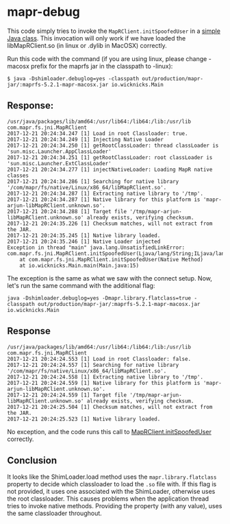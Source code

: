# mapr-debug

This code simply tries to invoke the `MapRClient.initSpoofedUser` in a [simple Java class](https://github.com/wicknicks/mapr-debug/blob/master/src/io/wicknicks/Main.java). This invocation will only work if we have loaded the libMapRClient.so (in linux or .dylib in MacOSX) correctly. 

Run this code with the command (if you are using linux, please change -macosx prefix for the maprfs jar in the classpath to -linux): 

```
$ java -Dshimloader.debuglog=yes -classpath out/production/mapr-jar/:maprfs-5.2.1-mapr-macosx.jar io.wicknicks.Main
```

Response:
--------

```
/usr/java/packages/lib/amd64:/usr/lib64:/lib64:/lib:/usr/lib
com.mapr.fs.jni.MapRClient
2017-12-21 20:24:34.247 [1] Load in root Classloader: true.
2017-12-21 20:24:34.249 [1] Injecting Native Loader
2017-12-21 20:24:34.250 [1] getRootClassLoader: thread classLoader is 'sun.misc.Launcher.AppClassLoader'
2017-12-21 20:24:34.251 [1] getRootClassLoader: root classLoader is 'sun.misc.Launcher.ExtClassLoader'
2017-12-21 20:24:34.277 [1] injectNativeLoader: Loading MapR native classes
2017-12-21 20:24:34.286 [1] Searching for native library '/com/mapr/fs/native/Linux/x86_64/libMapRClient.so'.
2017-12-21 20:24:34.287 [1] Extracting native library to '/tmp'.
2017-12-21 20:24:34.287 [1] Native library for this platform is 'mapr-arjun-libMapRClient.unknown.so'.
2017-12-21 20:24:34.288 [1] Target file '/tmp/mapr-arjun-libMapRClient.unknown.so' already exists, verifying checksum.
2017-12-21 20:24:35.226 [1] Checksum matches, will not extract from the JAR.
2017-12-21 20:24:35.245 [1] Native library loaded.
2017-12-21 20:24:35.246 [1] Native Loader injected
Exception in thread "main" java.lang.UnsatisfiedLinkError: com.mapr.fs.jni.MapRClient.initSpoofedUser(Ljava/lang/String;ILjava/lang/String;I)I
	at com.mapr.fs.jni.MapRClient.initSpoofedUser(Native Method)
	at io.wicknicks.Main.main(Main.java:15)
```

The exception is the same as what we saw with the connect setup. Now, let's run the same command with the additional flag: 

```
java -Dshimloader.debuglog=yes -Dmapr.library.flatclass=true -classpath out/production/mapr-jar/:maprfs-5.2.1-mapr-macosx.jar io.wicknicks.Main
```

Response
--------

```
/usr/java/packages/lib/amd64:/usr/lib64:/lib64:/lib:/usr/lib
com.mapr.fs.jni.MapRClient
2017-12-21 20:24:24.553 [1] Load in root Classloader: false.
2017-12-21 20:24:24.557 [1] Searching for native library '/com/mapr/fs/native/Linux/x86_64/libMapRClient.so'.
2017-12-21 20:24:24.558 [1] Extracting native library to '/tmp'.
2017-12-21 20:24:24.559 [1] Native library for this platform is 'mapr-arjun-libMapRClient.unknown.so'.
2017-12-21 20:24:24.559 [1] Target file '/tmp/mapr-arjun-libMapRClient.unknown.so' already exists, verifying checksum.
2017-12-21 20:24:25.504 [1] Checksum matches, will not extract from the JAR.
2017-12-21 20:24:25.523 [1] Native library loaded.
```

No exception, and the code runs this call to [MapRClient.initSpoofedUser](https://github.com/wicknicks/mapr-debug/blob/master/src/io/wicknicks/Main.java#L15) correctly.

Conclusion
----------

It looks like the ShimLoader.load method uses the `mapr.library.flatclass` property to decide which classloader to load the `.so` file with. If this flag is not provided, it uses one associated with the ShimLoader, otherwise uses the root classloader. This causes problems when the application thread tries to invoke native methods. Providing the property (with any value), uses the same classloader throughout.
